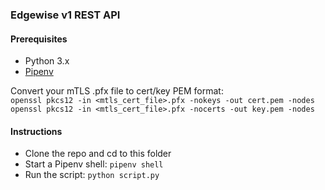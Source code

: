 ### Edgewise v1 REST API

#### Prerequisites
* Python 3.x
* [Pipenv](https://github.com/pypa/pipenv)

Convert your mTLS .pfx file to cert/key PEM format:  
`openssl pkcs12 -in <mtls_cert_file>.pfx -nokeys -out cert.pem -nodes`  
`openssl pkcs12 -in <mtls_cert_file>.pfx -nocerts -out key.pem -nodes`  

#### Instructions
* Clone the repo and cd to this folder
* Start a Pipenv shell: `pipenv shell`
* Run the script: `python script.py`
